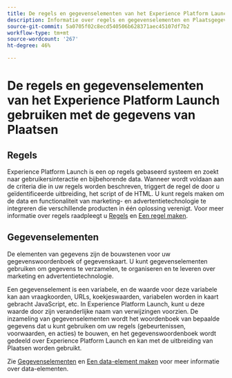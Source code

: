 ```yaml
---
title: De regels en gegevenselementen van het Experience Platform Launch gebruiken met de gegevens van Plaatsen.
description: Informatie over regels en gegevenselementen en Plaatsgegevens.
source-git-commit: 5a0705f02c8ecd540506b628371aec45107df7b2
workflow-type: tm+mt
source-wordcount: '267'
ht-degree: 46%

---
```



# De regels en gegevenselementen van het Experience Platform Launch gebruiken met de gegevens van Plaatsen

## Regels

Experience Platform Launch is een op regels gebaseerd systeem en zoekt naar gebruikersinteractie en bijbehorende data. Wanneer wordt voldaan aan de criteria die in uw regels worden beschreven, triggert de regel de door u geïdentificeerde uitbreiding, het script of de HTML. U kunt regels maken om de data en functionaliteit van marketing- en advertentietechnologie te integreren die verschillende producten in één oplossing verenigt. Voor meer informatie over regels raadpleegt u [Regels](https://docs.adobe.com/content/help/en/launch/using/reference/manage-resources/rules.html) en [Een regel maken](https://docs.adobe.com/content/help/en/launch/using/reference/manage-resources/rules.html#create-a-rule).

## Gegevenselementen

De elementen van gegevens zijn de bouwstenen voor uw gegevenswoordenboek of gegevenskaart. U kunt gegevenselementen gebruiken om gegevens te verzamelen, te organiseren en te leveren over marketing en advertentietechnologie.

Een gegevenselement is een variabele, en de waarde voor deze variabele kan aan vraagkoorden, URLs, koekjeswaarden, variabelen worden in kaart gebracht JavaScript, etc. In Experience Platform Launch, kunt u deze waarde door zijn veranderlijke naam van verwijzingen voorzien. De inzameling van gegevenselementen wordt het woordenboek van bepaalde gegevens dat u kunt gebruiken om uw regels (gebeurtenissen, voorwaarden, en acties) te bouwen, en het gegevenswoordenboek wordt gedeeld over Experience Platform Launch en kan met de uitbreiding van Plaatsen worden gebruikt.

Zie [Gegevenselementen](https://docs.adobe.com/content/help/en/launch/using/reference/manage-resources/data-elements.html) en [Een data-element maken](https://docs.adobe.com/content/help/en/launch/using/reference/manage-resources/data-elements.html#create-a-data-element) voor meer informatie over data-elementen.

